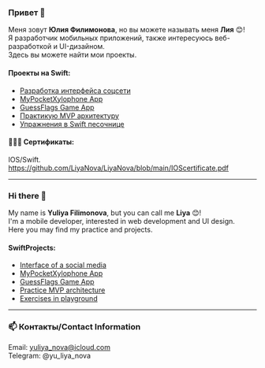 
### Привет 👋
Меня зовут **Юлия Филимонова**, но вы можете называть меня **Лия** 😊!   
Я разработчик мобильных приложений, также интересуюсь  веб-разработкой и UI-дизайном.  
Здесь вы можете найти мои проекты.

#### Проекты на Swift: 
* [Разработка интерфейса соцсети](https://github.com/LiyaNova/UIandNavigation) 
* [MyPocketXylophone App](https://github.com/LiyaNova/MyPocketXylophone)
* [GuessFlags Game App](https://github.com/LiyaNova/GuessFlagsGame)
* [Практикую MVP архитектуру](https://github.com/LiyaNova/GetNetComment) 
* [Упражнения в Swift песочнице](https://github.com/LiyaNova/CodePracticeSwift) 

#### 👩🏻‍🎓 Сертификаты:
IOS/Swift. https://github.com/LiyaNova/LiyaNova/blob/main/IOScertificate.pdf


****


### Hi there 👋

My name is **Yuliya Filimonova**, but you can call me **Liya** 😊!  
I'm a mobile developer, interested in web development and UI design.    
Here you may find my practice and projects.


#### SwiftProjects: 
* [Interface of a social media](https://github.com/LiyaNova/UIandNavigation) 
* [MyPocketXylophone App](https://github.com/LiyaNova/MyPocketXylophone)
* [GuessFlags Game App](https://github.com/LiyaNova/GuessFlagsGame)
* [Practice MVP architecture ](https://github.com/LiyaNova/GetNetComment) 
* [Exercises in playground](https://github.com/LiyaNova/CodePracticeSwift) 

***
### 📫 Контакты/Contact Information

Email: yuliya_nova@icloud.com   
Telegram: @yu_liya_nova




